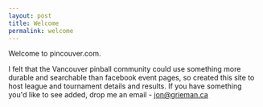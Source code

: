 ```yaml
---
layout: post
title: Welcome
permalink: welcome
---
```


Welcome to pincouver.com.

I felt that the Vancouver pinball community could use something more durable and searchable than facebook event pages, so created this site to host league and tournament details and results. If you have something you'd like to see added, drop me an email - jon@grieman.ca